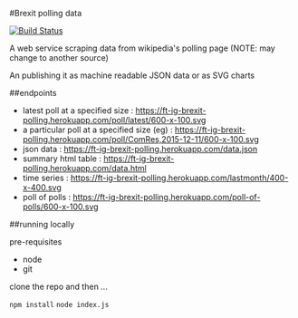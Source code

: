 #Brexit polling data

[![Build Status][travis-image]][travis-url]

A web service scraping data from wikipedia's polling page (NOTE: may change to another source)

An publishing it as machine readable JSON data or as SVG charts

##endpoints

 * latest poll at a specified size : https://ft-ig-brexit-polling.herokuapp.com/poll/latest/600-x-100.svg
 * a particular poll at a specified size (eg) : https://ft-ig-brexit-polling.herokuapp.com/poll/ComRes,2015-12-11/600-x-100.svg
 * json data : https://ft-ig-brexit-polling.herokuapp.com/data.json
 * summary html table : https://ft-ig-brexit-polling.herokuapp.com/data.html
 * time series : https://ft-ig-brexit-polling.herokuapp.com/lastmonth/400-x-400.svg
 * poll of polls : https://ft-ig-brexit-polling.herokuapp.com/poll-of-polls/600-x-100.svg

##running locally

pre-requisites 
 * node
 * git
 
clone the repo and then ...

```npm install```
```node index.js```

<!-- errors logged to team.interactive+brexit-polling-ops -->

<!-- badge URLs -->
[travis-url]: http://travis-ci.org/ft-interactive/brexit-polling
[travis-image]: https://img.shields.io/travis/ft-interactive/brexit-polling.svg?style=flat-square
